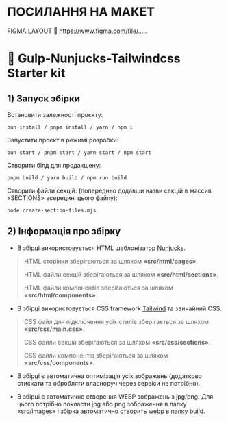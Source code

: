 # ПОСИЛАННЯ НА МАКЕТ

FIGMA LAYOUT 🔗 https://www.figma.com/file/.....

# 🥤 Gulp-Nunjucks-Tailwindcss Starter kit

## 1) Запуск збірки

Встановити залежності проєкту:

```
bun install / pnpm install / yarn / npm i
```

Запустити проєкт в режимі розробки:

```
bun start / pnpm start / yarn start / npm start
```

Створити білд для продакшену:

```
pnpm build / yarn build / npm run build
```

Створити файли секцій:
(попередньо додавши назви секцій в массив «SECTIONS» всередині цього файлу):

```
node create-section-files.mjs
```

## 2) Інформація про збірку

- В збірці використовується HTML шаблонізатор [Nunjucks](https://mozilla.github.io/nunjucks/templating.html).

> HTML cторінки зберігаються за шляхом **«src/html/pages»**.
>
> HTML файли секцій зберігаються за шляхом **«src/html/sections»**.
>
> HTML файли компонентів зберігаються за шляхом **«src/html/components»**.

- В збірці використовується CSS framework [Tailwind](https://tailwindcss.com/docs/installation) та звичайний CSS.

> CSS файл для підключення усіх стилів зберігається за шляхом **«src/css/main.css»**.
>
> CSS файли секцій зберігаються за шляхом **«src/css/sections»**.
>
> CSS файли компонентів зберігаються за шляхом **«src/css/components»**.

- В збірці є автоматична оптимізація усіх зображень (додатково стискати та обробляти власноруч через сервіси не
  потрібно).

- В збірці є автоматичне створення WEBP зображень з jpg/png. Для цього потрібно покласти jpg або png зображення в папку
  «src/images» і збірка автоматично створить webp в папку build.
